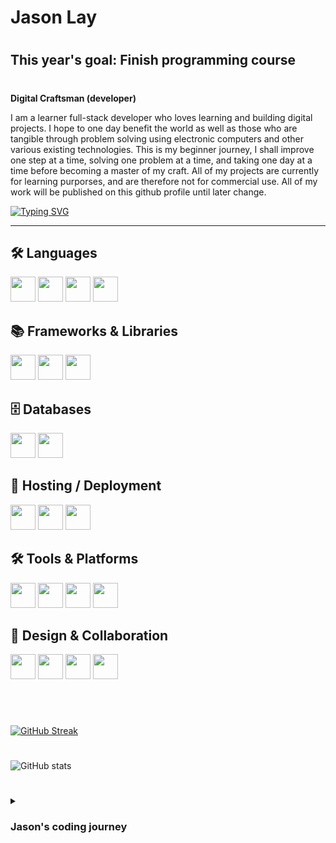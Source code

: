 # Jason Lay 

#
## This year's goal: Finish programming course 
#

**Digital Craftsman (developer)**

I am a learner full-stack developer who loves learning and building digital projects. I hope to one day benefit the world as well as those who are tangible through problem solving using electronic computers and other various existing technologies. This is my beginner journey, I shall improve one step at a time, solving one problem at a time, and taking one day at a time before becoming a master of my craft. All of my projects are currently for learning purporses, and are therefore not for commercial use. All of my work will be published on this github profile until later change. 

[![Typing SVG](https://readme-typing-svg.demolab.com?font=Fira+Code&pause=1000&width=435&lines=Always+learning;Full-Stack+Developer;One+step+at+a+time)](https://git.io/typing-svg)

--- 

## 🛠️ Languages
<p align="left">
  <img src="https://cdn.jsdelivr.net/gh/devicons/devicon/icons/html5/html5-plain.svg" width="40px"/>
  <img src="https://cdn.jsdelivr.net/gh/devicons/devicon/icons/css3/css3-plain.svg" width="40px"/>
  <img src="https://cdn.jsdelivr.net/gh/devicons/devicon/icons/javascript/javascript-plain.svg" width="40px"/>
  <img src="https://cdn.jsdelivr.net/gh/devicons/devicon/icons/python/python-plain.svg" width="40px"/>
</p>

## 📚 Frameworks & Libraries
<p align="left">
  <img src="https://cdn.jsdelivr.net/gh/devicons/devicon/icons/react/react-original.svg" width="40px"/>
  <img src="https://cdn.jsdelivr.net/gh/devicons/devicon/icons/django/django-plain.svg" width="40px"/>
  <img src="https://cdn.jsdelivr.net/gh/devicons/devicon/icons/sass/sass-original.svg" width="40px"/>
</p>

## 🗄️ Databases
<p align="left">
  <img src="https://cdn.jsdelivr.net/gh/devicons/devicon/icons/azuresqldatabase/azuresqldatabase-original.svg" width="40px"/>
  <img src="https://cdn.jsdelivr.net/gh/devicons/devicon/icons/sqldeveloper/sqldeveloper-original.svg" width="40px"/>
</p>

## 🚀 Hosting / Deployment
<p align="left">
  <img src="https://cdn.jsdelivr.net/gh/devicons/devicon/icons/heroku/heroku-plain.svg" width="40px"/>
  <img src="https://cdn.jsdelivr.net/gh/devicons/devicon/icons/linux/linux-original.svg" width="40px"/>
  <img src="https://cdn.jsdelivr.net/gh/devicons/devicon/icons/archlinux/archlinux-original.svg" width="40px"/>
</p>

## 🛠️ Tools & Platforms
<p align="left">
  <img src="https://cdn.jsdelivr.net/gh/devicons/devicon/icons/git/git-original.svg" width="40px"/>
  <img src="https://cdn.jsdelivr.net/gh/devicons/devicon/icons/vscode/vscode-original.svg" width="40px"/>
  <img src="https://cdn.jsdelivr.net/gh/devicons/devicon/icons/npm/npm-original-wordmark.svg" width="40px"/>
  <img src="https://cdn.jsdelivr.net/gh/devicons/devicon/icons/bitbucket/bitbucket-original-wordmark.svg" width="40px"/>
</p>

## 🎨 Design & Collaboration
<p align="left">
  <img src="https://cdn.jsdelivr.net/gh/devicons/devicon/icons/figma/figma-original.svg" width="40px"/>
  <img src="https://cdn.jsdelivr.net/gh/devicons/devicon/icons/gimp/gimp-original.svg" width="40px"/>
  <img src="https://cdn.jsdelivr.net/gh/devicons/devicon/icons/trello/trello-original-wordmark.svg" width="40px"/>
  <img src="https://cdn.jsdelivr.net/gh/devicons/devicon/icons/jira/jira-original-wordmark.svg" width="40px"/>
</p>


          

<br />

#
#

[![GitHub Streak](https://streak-stats.demolab.com?user=Beast-Code9999&theme=github-dark-blue)](https://git.io/streak-stats)

#

![GitHub stats](https://github-readme-stats.vercel.app/api?username=Beast-Code9999&show_icons=true&theme=algolia)

# 

<details>
 <summary><h3> Jason's coding journey </h3></summary>
    I finished highschool in December 2020 and I started my coding journey in 2021 but I soon dropped it and I was occupied with other problems and activities in life. In may 2022 I started my coding journey again and have loved it ever since. I plan to become a master of my craft, and this is only the beginning of my journey, stay tune for any update. 
</details>
